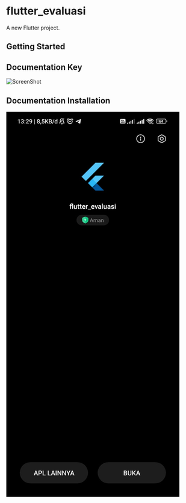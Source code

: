 # flutter_evaluasi

A new Flutter project.

## Getting Started

## Documentation Key
![ScreenShot](assets/2.jpeg)

## Documentation Installation
![ScreenShot](assets/1.jpeg)
